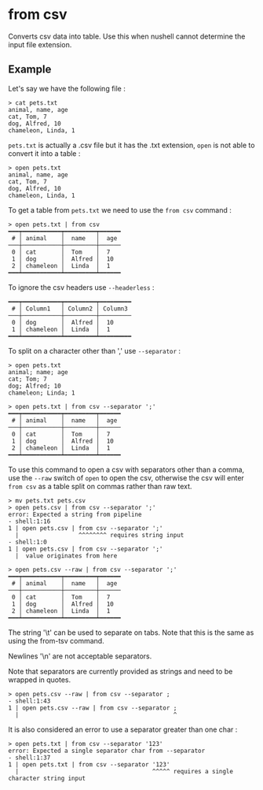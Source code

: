 # from csv

Converts csv data into table. Use this when nushell cannot determine the input file extension.

## Example

Let's say we have the following file :

```shell
> cat pets.txt
animal, name, age
cat, Tom, 7
dog, Alfred, 10
chameleon, Linda, 1
```

`pets.txt` is actually a .csv file but it has the .txt extension, `open` is not able to convert it into a table :

```shell
> open pets.txt
animal, name, age
cat, Tom, 7
dog, Alfred, 10
chameleon, Linda, 1
```

To get a table from `pets.txt` we need to use the `from csv` command :

```shell
> open pets.txt | from csv
━━━┯━━━━━━━━━━━┯━━━━━━━━━┯━━━━━━
 # │ animal    │  name   │  age
───┼───────────┼─────────┼──────
 0 │ cat       │  Tom    │  7
 1 │ dog       │  Alfred │  10
 2 │ chameleon │  Linda  │  1
━━━┷━━━━━━━━━━━┷━━━━━━━━━┷━━━━━━
```

To ignore the csv headers use `--headerless` :

```shell
━━━┯━━━━━━━━━━━┯━━━━━━━━━┯━━━━━━━━━
 # │ Column1   │ Column2 │ Column3
───┼───────────┼─────────┼─────────
 0 │ dog       │  Alfred │  10
 1 │ chameleon │  Linda  │  1
━━━┷━━━━━━━━━━━┷━━━━━━━━━┷━━━━━━━━━
```

To split on a character other than ',' use `--separator` :

```shell
> open pets.txt
animal; name; age
cat; Tom; 7
dog; Alfred; 10
chameleon; Linda; 1
```

```shell
> open pets.txt | from csv --separator ';'
━━━┯━━━━━━━━━━━┯━━━━━━━━━┯━━━━━━
 # │ animal    │  name   │  age
───┼───────────┼─────────┼──────
 0 │ cat       │  Tom    │  7
 1 │ dog       │  Alfred │  10
 2 │ chameleon │  Linda  │  1
━━━┷━━━━━━━━━━━┷━━━━━━━━━┷━━━━━━
```

To use this command to open a csv with separators other than a comma, use the `--raw` switch of `open` to open the csv, otherwise the csv will enter `from csv` as a table split on commas rather than raw text.

```shell
> mv pets.txt pets.csv
> open pets.csv | from csv --separator ';'
error: Expected a string from pipeline
- shell:1:16
1 | open pets.csv | from csv --separator ';'
  |                 ^^^^^^^^ requires string input
- shell:1:0
1 | open pets.csv | from csv --separator ';'
  |  value originates from here

> open pets.csv --raw | from csv --separator ';'
━━━┯━━━━━━━━━━━┯━━━━━━━━━┯━━━━━━
 # │ animal    │  name   │  age
───┼───────────┼─────────┼──────
 0 │ cat       │  Tom    │  7
 1 │ dog       │  Alfred │  10
 2 │ chameleon │  Linda  │  1
━━━┷━━━━━━━━━━━┷━━━━━━━━━┷━━━━━━
```

The string '\t' can be used to separate on tabs. Note that this is the same as using the from-tsv command.

Newlines '\n' are not acceptable separators.

Note that separators are currently provided as strings and need to be wrapped in quotes.

```shell
> open pets.csv --raw | from csv --separator ;
- shell:1:43
1 | open pets.csv --raw | from csv --separator ;
  |                                            ^
```

It is also considered an error to use a separator greater than one char :

```shell
> open pets.txt | from csv --separator '123'
error: Expected a single separator char from --separator
- shell:1:37
1 | open pets.txt | from csv --separator '123'
  |                                      ^^^^^ requires a single character string input
```
